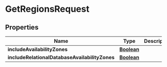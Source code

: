 

# GetRegionsRequest


## Properties

| Name | Type | Description | Notes |
|------------ | ------------- | ------------- | -------------|
|**includeAvailabilityZones** | [**Boolean**](Boolean.md) |  |  [optional] |
|**includeRelationalDatabaseAvailabilityZones** | [**Boolean**](Boolean.md) |  |  [optional] |



